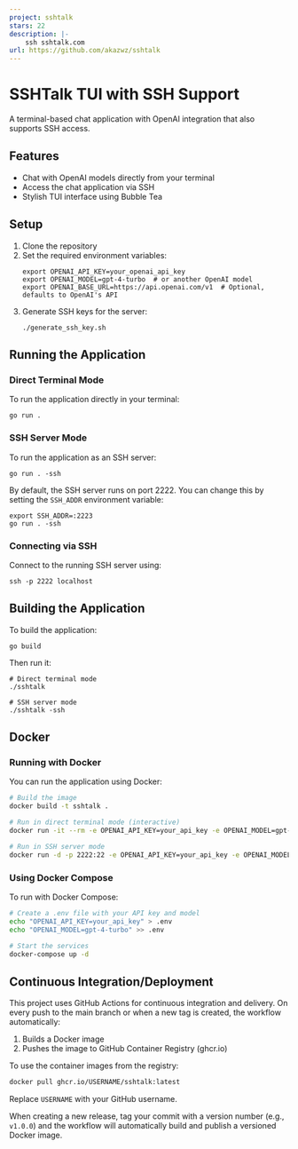 ```yaml
---
project: sshtalk
stars: 22
description: |-
    ssh sshtalk.com
url: https://github.com/akazwz/sshtalk
---
```


# SSHTalk TUI with SSH Support

A terminal-based chat application with OpenAI integration that also supports SSH access.

## Features

- Chat with OpenAI models directly from your terminal
- Access the chat application via SSH
- Stylish TUI interface using Bubble Tea

## Setup

1. Clone the repository
2. Set the required environment variables:
   ```
   export OPENAI_API_KEY=your_openai_api_key
   export OPENAI_MODEL=gpt-4-turbo  # or another OpenAI model
   export OPENAI_BASE_URL=https://api.openai.com/v1  # Optional, defaults to OpenAI's API
   ```
3. Generate SSH keys for the server:
   ```
   ./generate_ssh_key.sh
   ```

## Running the Application

### Direct Terminal Mode

To run the application directly in your terminal:

```
go run .
```

### SSH Server Mode

To run the application as an SSH server:

```
go run . -ssh
```

By default, the SSH server runs on port 2222. You can change this by setting the `SSH_ADDR` environment variable:

```
export SSH_ADDR=:2223
go run . -ssh
```

### Connecting via SSH

Connect to the running SSH server using:

```
ssh -p 2222 localhost
```

## Building the Application

To build the application:

```
go build
```

Then run it:

```
# Direct terminal mode
./sshtalk

# SSH server mode
./sshtalk -ssh
```

## Docker

### Running with Docker

You can run the application using Docker:

```bash
# Build the image
docker build -t sshtalk .

# Run in direct terminal mode (interactive)
docker run -it --rm -e OPENAI_API_KEY=your_api_key -e OPENAI_MODEL=gpt-4-turbo sshtalk

# Run in SSH server mode
docker run -d -p 2222:22 -e OPENAI_API_KEY=your_api_key -e OPENAI_MODEL=gpt-4-turbo sshtalk
```

### Using Docker Compose

To run with Docker Compose:

```bash
# Create a .env file with your API key and model
echo "OPENAI_API_KEY=your_api_key" > .env
echo "OPENAI_MODEL=gpt-4-turbo" >> .env

# Start the services
docker-compose up -d
```

## Continuous Integration/Deployment

This project uses GitHub Actions for continuous integration and delivery. On every push to the main branch or when a new tag is created, the workflow automatically:

1. Builds a Docker image
2. Pushes the image to GitHub Container Registry (ghcr.io)

To use the container images from the registry:

```bash
docker pull ghcr.io/USERNAME/sshtalk:latest
```

Replace `USERNAME` with your GitHub username.

When creating a new release, tag your commit with a version number (e.g., `v1.0.0`) and the workflow will automatically build and publish a versioned Docker image. 
